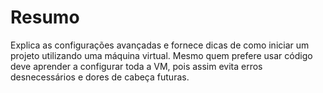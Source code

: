 # Resumo

Explica as configurações avançadas e fornece dicas de como iniciar um projeto utilizando uma máquina virtual. Mesmo quem prefere usar código deve aprender a configurar toda a VM, pois assim evita erros desnecessários e dores de cabeça futuras.
